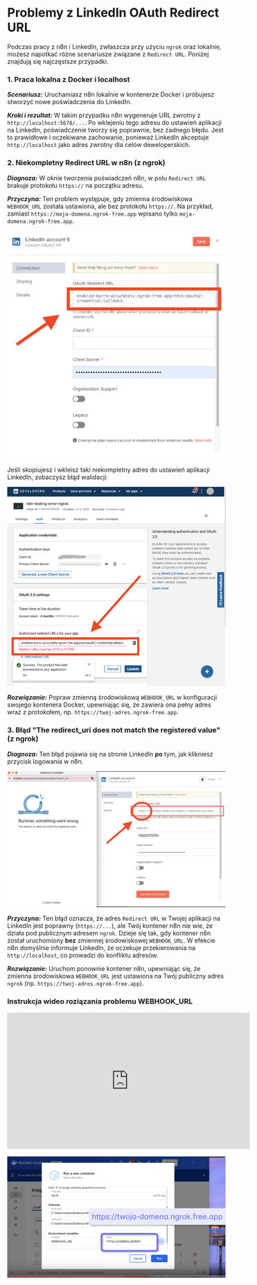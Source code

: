 # Problemy z LinkedIn OAuth Redirect URL

Podczas pracy z n8n i LinkedIn, zwłaszcza przy użyciu `ngrok` oraz lokalnie, możesz napotkać różne scenariusze związane z `Redirect URL`. Poniżej znajdują się najczęstsze przypadki.

### 1. Praca lokalna z Docker i localhost

***Scenariusz:*** Uruchamiasz n8n lokalnie w kontenerze Docker i próbujesz stworzyć nowe poświadczenia do LinkedIn.

***Kroki i rezultat:*** W takim przypadku n8n wygeneruje URL zwrotny z `http://localhost:5678/...`. Po wklejeniu tego adresu do ustawień aplikacji na LinkedIn, poświadczenie tworzy się poprawnie, bez żadnego błędu. Jest to prawidłowe i oczekiwane zachowanie, ponieważ LinkedIn akceptuje `http://localhost` jako adres zwrotny dla celów deweloperskich.

### 2. Niekompletny Redirect URL w n8n (z ngrok)

***Diagnoza:*** W oknie tworzenia poświadczeń n8n, w polu `Redirect URL` brakuje protokołu `https://` na początku adresu.

***Przyczyna:*** Ten problem występuje, gdy zmienna środowiskowa `WEBHOOK_URL` została ustawiona, ale bez protokołu `https://`. Na przykład, zamiast `https://moja-domena.ngrok-free.app` wpisano tylko `moja-domena.ngrok-free.app`.

![Błąd w LinkedIn - brakujący protokół](assets/linkedin-missing-protocol-error.png)

Jeśli skopiujesz i wkleisz taki niekompletny adres do ustawień aplikacji LinkedIn, zobaczysz błąd walidacji:

![URL w n8n bez protokołu](assets/linkedin-n8n-ngrok-url.png)

***Rozwiązanie:*** Popraw zmienną środowiskową `WEBHOOK_URL` w konfiguracji swojego kontenera Docker, upewniając się, że zawiera ona pełny adres wraz z protokołem, np. `https://twoj-adres.ngrok-free.app`.

### 3. Błąd "The redirect_uri does not match the registered value" (z ngrok)

***Diagnoza:*** Ten błąd pojawia się na stronie LinkedIn **po** tym, jak klikniesz przycisk logowania w n8n.

![Błąd niezgodności Redirect URI](assets/linkedin-redirect-uri-mismatch.png)

***Przyczyna:*** Ten błąd oznacza, że adres `Redirect URL` w Twojej aplikacji na LinkedIn jest poprawny (`https://...`), ale Twój kontener n8n nie wie, że działa pod publicznym adresem `ngrok`. Dzieje się tak, gdy kontener n8n został uruchomiony **bez** zmiennej środowiskowej `WEBHOOK_URL`. W efekcie n8n domyślnie informuje LinkedIn, że oczekuje przekierowania na `http://localhost`, co prowadzi do konfliktu adresów.

***Rozwiązanie:*** Uruchom ponownie kontener n8n, upewniając się, że zmienna środowiskowa `WEBHOOK_URL` jest ustawiona na Twój publiczny adres `ngrok` (np. `https://twoj-adres.ngrok-free.app`).

### Instrukcja wideo roziązania problemu WEBHOOK_URL

<div class="video-container">
<iframe width="560" height="315" src="https://www.loom.com/embed/b0fb4aa94f90493da164214e88ee1c07" frameborder="0" webkitallowfullscreen mozallowfullscreen allowfullscreen></iframe>
</div>

![Poprawna konfiguracja w Docker Desktop](assets/docker-webhook-fix.png)